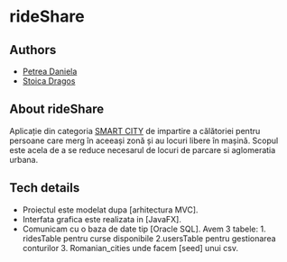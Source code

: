 # rideShare

## Authors
- [Petrea Daniela](https://github.com/Daniela-Petrea)
- [Stoica Dragos](https://github.com/StoicaDragos2001)

## About rideShare

  Aplicație din categoria [SMART CITY](https://iasismartcity.ro/) de impartire a călătoriei pentru persoane care merg în aceeași zonă și au locuri libere în mașină. Scopul este acela de a se reduce necesarul de locuri de parcare si aglomeratia urbana. 

## Tech details

  - Proiectul este modelat dupa [arhitectura MVC].
  - Interfata grafica este realizata in [JavaFX].
  - Comunicam cu o baza de date tip [Oracle SQL]. Avem 3 tabele: 1. ridesTable pentru curse disponibile 2.usersTable pentru gestionarea conturilor 3. Romanian_cities unde facem [seed] unui csv.
